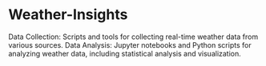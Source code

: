 # Weather-Insights
Data Collection: Scripts and tools for collecting real-time weather data from various sources.  Data Analysis: Jupyter notebooks and Python scripts for analyzing weather data, including statistical analysis and visualization.
